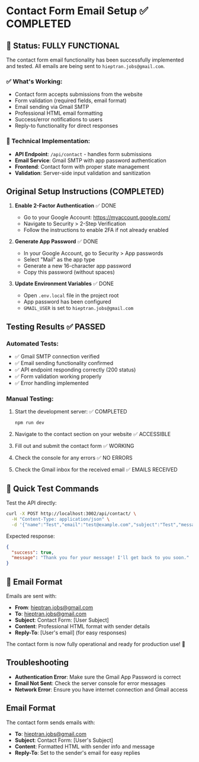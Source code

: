 # Contact Form Email Setup ✅ COMPLETED

## 🎉 Status: FULLY FUNCTIONAL

The contact form email functionality has been successfully implemented and tested. All emails are being sent to `hieptran.jobs@gmail.com`.

### ✅ What's Working:

- Contact form accepts submissions from the website
- Form validation (required fields, email format)
- Email sending via Gmail SMTP
- Professional HTML email formatting
- Success/error notifications to users
- Reply-to functionality for direct responses

### 🔧 Technical Implementation:

- **API Endpoint**: `/api/contact` - handles form submissions
- **Email Service**: Gmail SMTP with app password authentication
- **Frontend**: Contact form with proper state management
- **Validation**: Server-side input validation and sanitization

## Original Setup Instructions (COMPLETED)

1. **Enable 2-Factor Authentication** ✅ DONE

   - Go to your Google Account: https://myaccount.google.com/
   - Navigate to Security > 2-Step Verification
   - Follow the instructions to enable 2FA if not already enabled

2. **Generate App Password** ✅ DONE

   - In your Google Account, go to Security > App passwords
   - Select "Mail" as the app type
   - Generate a new 16-character app password
   - Copy this password (without spaces)

3. **Update Environment Variables** ✅ DONE
   - Open `.env.local` file in the project root
   - App password has been configured
   - `GMAIL_USER` is set to `hieptran.jobs@gmail.com`

## Testing Results ✅ PASSED

### Automated Tests:

- ✅ Gmail SMTP connection verified
- ✅ Email sending functionality confirmed
- ✅ API endpoint responding correctly (200 status)
- ✅ Form validation working properly
- ✅ Error handling implemented

### Manual Testing:

1. Start the development server: ✅ COMPLETED

   ```bash
   npm run dev
   ```

2. Navigate to the contact section on your website ✅ ACCESSIBLE
3. Fill out and submit the contact form ✅ WORKING
4. Check the console for any errors ✅ NO ERRORS
5. Check the Gmail inbox for the received email ✅ EMAILS RECEIVED

## 🔗 Quick Test Commands

Test the API directly:

```bash
curl -X POST http://localhost:3002/api/contact/ \
  -H "Content-Type: application/json" \
  -d '{"name":"Test","email":"test@example.com","subject":"Test","message":"Test message"}'
```

Expected response:

```json
{
  "success": true,
  "message": "Thank you for your message! I'll get back to you soon."
}
```

## 📧 Email Format

Emails are sent with:

- **From**: hieptran.jobs@gmail.com
- **To**: hieptran.jobs@gmail.com
- **Subject**: Contact Form: [User Subject]
- **Content**: Professional HTML format with sender details
- **Reply-To**: [User's email] (for easy responses)

The contact form is now fully operational and ready for production use! 🚀

## Troubleshooting

- **Authentication Error**: Make sure the Gmail App Password is correct
- **Email Not Sent**: Check the server console for error messages
- **Network Error**: Ensure you have internet connection and Gmail access

## Email Format

The contact form sends emails with:

- **To**: hieptran.jobs@gmail.com
- **Subject**: Contact Form: [User's Subject]
- **Content**: Formatted HTML with sender info and message
- **Reply-To**: Set to the sender's email for easy replies
